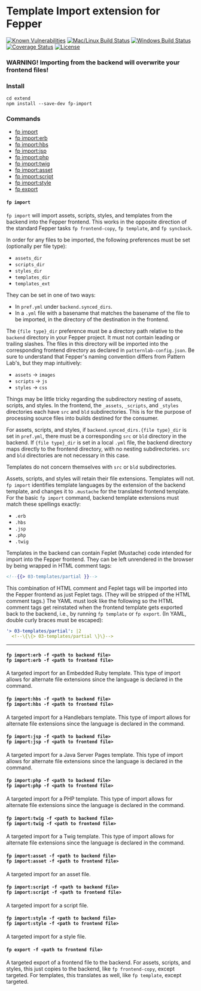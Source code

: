 # Template Import extension for Fepper

[![Known Vulnerabilities][snyk-image]][snyk-url]
[![Mac/Linux Build Status][travis-image]][travis-url]
[![Windows Build Status][appveyor-image]][appveyor-url]
[![Coverage Status][coveralls-image]][coveralls-url]
[![License][license-image]][license-url]

### WARNING! Importing from the backend will overwrite your frontend files!

### Install

```shell
cd extend
npm install --save-dev fp-import
```

### Commands

* [fp import](#fp-import)
* [fp import:erb](#fp-import-erb)
* [fp import:hbs](#fp-import-hbs)
* [fp import:jsp](#fp-import-jsp)
* [fp import:php](#fp-import-php)
* [fp import:twig](#fp-import-twig)
* [fp import:asset](#fp-import-asset)
* [fp import:script](#fp-import-script)
* [fp import:style](#fp-import-style)
* [fp export](#fp-export)

#### <a id="fp-import"></a>`fp import`

`fp import` will import assets, scripts, styles, and templates from the backend 
into the Fepper frontend. This works in the opposite direction of the standard 
Fepper tasks `fp frontend-copy`, `fp template`, and `fp syncback`.

In order for any files to be imported, the following preferences must be set 
(optionally per file type):

* `assets_dir`
* `scripts_dir`
* `styles_dir`
* `templates_dir`
* `templates_ext`

They can be set in one of two ways:

* In `pref.yml` under `backend.synced_dirs`.
* In a `.yml` file with a basename that matches the basename of the file to be 
  imported, in the directory of the destination in the frontend.

The `{file type}_dir` preference must be a directory path relative to the 
`backend` directory in your Fepper project. It must not contain leading or 
trailing slashes. The files in this directory will be imported into the 
corresponding frontend directory as declared in `patternlab-config.json`. Be 
sure to understand that Fepper's naming convention differs from Pattern Lab's, 
but they map intuitively:

* `assets` -> `images`
* `scripts` -> `js`
* `styles` -> `css`

Things may be little tricky regarding the subdirectory nesting of assets, 
scripts, and styles. In the frontend, the `_assets`, `_scripts`, and 
`_styles` directories each have `src` and `bld` subdirectories. This is for the 
purpose of processing source files into builds destined for the consumer.

For assets, scripts, and styles, if `backend.synced_dirs.{file type}_dir` is set 
in `pref.yml`, there must be a corresponding `src` or `bld` directory in the 
backend. If `{file type}_dir` is set in a local `.yml` file, the backend 
directory maps directly to the frontend directory, with no nesting 
subdirectories. `src` and `bld` directories are not necessary in this case.

Templates do not concern themselves with `src` or `bld` subdirectories.

Assets, scripts, and styles will retain their file extensions. Templates will 
not. `fp import` identifies template languages by the extension of the backend 
template, and changes it to `.mustache` for the translated frontend template. 
For the basic `fp import` command, backend template extensions must match these 
spellings exactly:

* `.erb`
* `.hbs`
* `.jsp`
* `.php`
* `.twig`

Templates in the backend can contain Feplet (Mustache) code intended for import 
into the Fepper frontend. They can be left unrendered in the browser by being 
wrapped in HTML comment tags:

```handlebars
<!--{{> 03-templates/partial }}-->
```

This combination of HTML comment and Feplet tags will be imported into the 
Fepper frontend as just Feplet tags. (They will be stripped of the HTML comment 
tags.) The YAML must look like the following so the HTML comment tags get 
reinstated when the frontend template gets exported back to the backend, i.e., 
by running `fp template` or `fp export`. (In YAML, double curly braces must be 
escaped):

```yaml
'> 03-templates/partial': |2
  <!--\{\{> 03-templates/partial \}\}-->
```

---

#### <a id="fp-import-erb"></a>`fp import:erb -f <path to backend file>`<br />`fp import:erb -f <path to frontend file>`

A targeted import for an Embedded Ruby template. This type of import allows for 
alternate file extensions since the language is declared in the command.

#### <a id="fp-import-hbs"></a>`fp import:hbs -f <path to backend file>`<br />`fp import:hbs -f <path to frontend file>`

A targeted import for a Handlebars template. This type of import allows for 
alternate file extensions since the language is declared in the command.

#### <a id="fp-import-jsp"></a>`fp import:jsp -f <path to backend file>`<br />`fp import:jsp -f <path to frontend file>`

A targeted import for a Java Server Pages template. This type of import allows 
for alternate file extensions since the language is declared in the command.

#### <a id="fp-import-php"></a>`fp import:php -f <path to backend file>`<br />`fp import:php -f <path to frontend file>`

A targeted import for a PHP template. This type of import allows for alternate 
file extensions since the language is declared in the command.

#### <a id="fp-import-twig"></a>`fp import:twig -f <path to backend file>`<br />`fp import:twig -f <path to frontend file>`

A targeted import for a Twig template. This type of import allows for alternate 
file extensions since the language is declared in the command.

#### <a id="fp-import-asset"></a>`fp import:asset -f <path to backend file>`<br />`fp import:asset -f <path to frontend file>`

A targeted import for an asset file.

#### <a id="fp-import-script"></a>`fp import:script -f <path to backend file>`<br />`fp import:script -f <path to frontend file>`

A targeted import for a script file.

#### <a id="fp-import-style"></a>`fp import:style -f <path to backend file>`<br />`fp import:style -f <path to frontend file>`

A targeted import for a style file.

#### <a id="fp-export"></a>`fp export -f <path to frontend file>`

A targeted export of a frontend file to the backend. For assets, scripts, and 
styles, this just copies to the backend, like `fp frontend-copy`, except 
targeted. For templates, this translates as well, like `fp template`, except 
targeted.

[snyk-image]: https://snyk.io/test/github/electric-eloquence/fp-import/master/badge.svg
[snyk-url]: https://snyk.io/test/github/electric-eloquence/fp-import/master

[travis-image]: https://img.shields.io/travis/electric-eloquence/fp-import.svg?label=mac%20%26%20linux
[travis-url]: https://travis-ci.org/electric-eloquence/fp-import

[appveyor-image]: https://img.shields.io/appveyor/ci/e2tha-e/fp-import.svg?label=windows
[appveyor-url]: https://ci.appveyor.com/project/e2tha-e/fp-import

[coveralls-image]: https://img.shields.io/coveralls/electric-eloquence/fp-import/master.svg
[coveralls-url]: https://coveralls.io/r/electric-eloquence/fp-import

[license-image]: https://img.shields.io/github/license/electric-eloquence/fp-import.svg
[license-url]: https://raw.githubusercontent.com/electric-eloquence/fp-import/master/LICENSE
